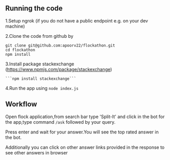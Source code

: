 
## Running the code

1.Setup ngrok (if you do not have a public endpoint e.g. on your dev machine)

2.Clone the code from github by 

``` 
git clone git@github.com:apoorv22/flockathon.git 
cd flockathon
npm install 
   ```
3.Install package stackexchange (https://www.npmjs.com/package/stackexchange)

	```npm install stackexchange```

4.Run the app using ```node index.js```

## Workflow 

  Open flock application,from search bar type 'Split-It' and click in the bot for the app,type command ```/ask``` followed by your      query.

  Press enter and wait for your answer.You will see the top rated answer in the bot.

  Additionally you can click on other answer links provided in the response to see other answers in browser
